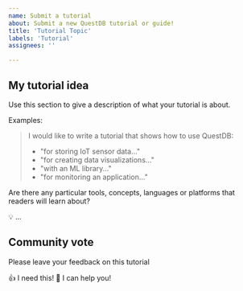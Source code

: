 ```yaml
---
name: Submit a tutorial
about: Submit a new QuestDB tutorial or guide!
title: 'Tutorial Topic'
labels: 'Tutorial'
assignees: ''

---
```


<!--

Hi 👋, thank you for submitting a tutorial to QuestDB!

Don't forget to replace the title of this issue with a short
sentence that describes the topic of your tutorial!

-->

## My tutorial idea

Use this section to give a description of what your tutorial is about.

Examples:

> I would like to write a tutorial that shows how to use QuestDB:
>
> * "for storing IoT sensor data..."
> * "for creating data visualizations..."
> * "with an ML library..."
> * "for monitoring an application..."

Are there any particular tools, concepts, languages or platforms that readers will learn about?

💡 ...

## Community vote

Please leave your feedback on this tutorial

👍 I need this!
🚀 I can help you!
